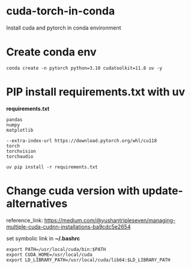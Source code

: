 # cuda-torch-in-conda
Install cuda and pytorch in conda environment

# Create conda env
```
conda create -n pytorch python=3.10 cudatoolkit=11.8 uv -y
```

# PIP install requirements.txt with uv
**requirements.txt**
```
pandas
numpy
matplotlib

--extra-index-url https://download.pytorch.org/whl/cu118
torch
torchvision
torchaudio
```

```
uv pip install -r requirements.txt
```

# Change cuda version with update-alternatives

reference_link: https://medium.com/@yushantripleseven/managing-multiple-cuda-cudnn-installations-ba9cdc5e2654

set symbolic link in **~/.bashrc**

```
export PATH=/usr/local/cuda/bin:$PATH
export CUDA_HOME=/usr/local/cuda
export LD_LIBRARY_PATH=/usr/local/cuda/lib64:$LD_LIBRARY_PATH
```
